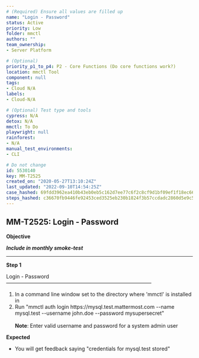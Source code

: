 ```yaml
---
# (Required) Ensure all values are filled up
name: "Login - Password"
status: Active
priority: Low
folder: mmctl
authors: ""
team_ownership: 
- Server Platform

# (Optional)
priority_p1_to_p4: P2 - Core Functions (Do core functions work?)
location: mmctl Tool
component: null
tags: 
- Cloud N/A
labels: 
- Cloud-N/A

# (Optional) Test type and tools
cypress: N/A
detox: N/A
mmctl: To Do
playwright: null
rainforest: 
- N/A
manual_test_environments: 
- CLI

# Do not change
id: 5530140
key: MM-T2525
created_on: "2020-05-27T13:10:24Z"
last_updated: "2022-09-10T14:54:25Z"
case_hashed: 69fdd3962ea410b43eb0eb5c162d7ee77c6f2c8cf9d1bf09ef1f18ec6630c22d6721c22118c32ce6bed844d320831634
steps_hashed: c36670fb9446fe92453ced3525eb230b1824f3b57ccdadc2860d5e9c58a4b68322deeb10e35d052f13c41cd7b51622cb
---
```


<!-- (Auto-generated) Based on frontmatter's "key" and "name" -->

## MM-T2525: Login - Password

**Objective**

_**Include in monthly smoke-test**_

---

**Step 1**

Login - Password\
————————————————————————————

1. In a command line window set to the directory where 'mmctl' is installed in
2. Run "mmctl auth login https\://mysql.test.mattermost.com --name mysql.test --username john.doe --password mysupersecret"\
   \
   **Note**: Enter valid username and password for a system admin user

**Expected**

- You will get feedback saying "credentials for mysql.test stored"
